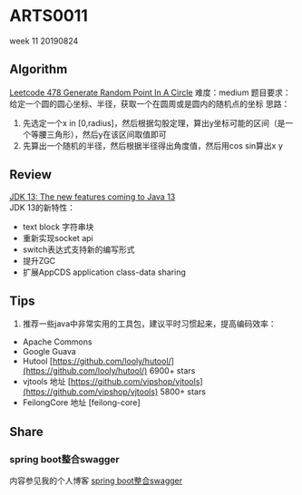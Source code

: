 # ARTS0011

week 11
20190824

## Algorithm

[Leetcode 478 Generate Random Point In A Circle](https://github.com/evasnowind/LeetCodeOJ/tree/master/LeetCodeSolutions/src/oj_solution/oj_478_generate_random_point_in_circle)
难度：medium
题目要求：给定一个圆的圆心坐标、半径，获取一个在圆周或是圆内的随机点的坐标
思路：
1. 先选定一个x in [0,radius]，然后根据勾股定理，算出y坐标可能的区间（是一个等腰三角形），然后y在该区间取值即可
2. 先算出一个随机的半径，然后根据半径得出角度值，然后用cos sin算出x y

## Review

[JDK 13: The new features coming to Java 13](https://www.javaworld.com/article/3341388/jdk-13-the-new-features-coming-to-java-13.html)   
JDK 13的新特性：
- text block 字符串块
- 重新实现socket api
- switch表达式支持新的编写形式
- 提升ZGC
- 扩展AppCDS application class-data sharing


## Tips
1. 推荐一些java中非常实用的工具包，建议平时习惯起来，提高编码效率：
- Apache Commons
- Google Guava
- Hutool [https://github.com/looly/hutool/](https://github.com/looly/hutool/) 6900+ stars
- vjtools 地址 [https://github.com/vipshop/vjtools](https://github.com/vipshop/vjtools) 5800+ stars
- FeilongCore 地址 [feilong-core]


## Share
### spring boot整合swagger

内容参见我的个人博客 [spring boot整合swagger](http://prayerlaputa.com/?p=623)